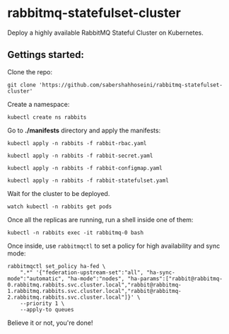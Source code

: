 # rabbitmq-statefulset-cluster
Deploy a highly available RabbitMQ Stateful Cluster on Kubernetes.

## Gettings started:

Clone the repo:

```
git clone 'https://github.com/sabershahhoseini/rabbitmq-statefulset-cluster'
```

Create a namespace:

```
kubectl create ns rabbits
```

Go to **./manifests** directory and apply the manifests:

```
kubectl apply -n rabbits -f rabbit-rbac.yaml
```

```
kubectl apply -n rabbits -f rabbit-secret.yaml
```

```
kubectl apply -n rabbits -f rabbit-configmap.yaml
```

```
kubectl apply -n rabbits -f rabbit-statefulset.yaml
```

Wait for the cluster to be deployed.

```
watch kubectl -n rabbits get pods
```

Once all the replicas are running, run a shell inside one of them:

```
kubectl -n rabbits exec -it rabbitmq-0 bash
```

Once inside, use `rabbitmqctl` to set a policy for high availability and sync mode:

```
rabbitmqctl set_policy ha-fed \
    ".*" '{"federation-upstream-set":"all", "ha-sync-mode":"automatic", "ha-mode":"nodes", "ha-params":["rabbit@rabbitmq-0.rabbitmq.rabbits.svc.cluster.local","rabbit@rabbitmq-1.rabbitmq.rabbits.svc.cluster.local","rabbit@rabbitmq-2.rabbitmq.rabbits.svc.cluster.local"]}' \
    --priority 1 \
    --apply-to queues
```
    
Believe it or not, you're done!
